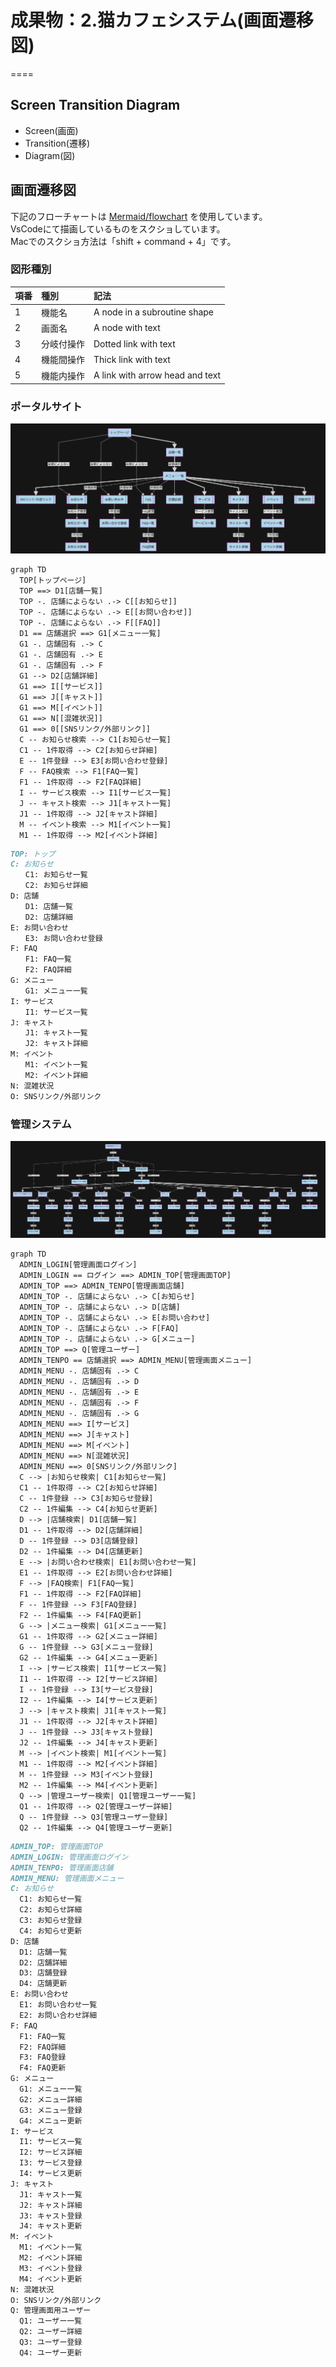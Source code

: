 # 成果物：2.猫カフェシステム(画面遷移図)
====

## Screen Transition Diagram
+ Screen(画面)
+ Transition(遷移)
+ Diagram(図)

## 画面遷移図

下記のフローチャートは [Mermaid/flowchart](https://mermaid-js.github.io/mermaid/#/flowchart) を使用しています。  
VsCodeにて描画しているものをスクショしています。  
Macでのスクショ方法は「shift + command + 4」です。  

### 図形種別

| 項番 | 種別 | 記法 | 
| :--- | :--- | :--- | 
| 1 | 機能名 | A node in a subroutine shape | 
| 2 | 画面名 | A node with text | 
| 3 | 分岐付操作 | Dotted link with text | 
| 4 | 機能間操作 | Thick link with text | 
| 5 | 機能内操作 | A link with arrow head and text | 

### ポータルサイト

![overview image](image/01.png?raw=true)

```mermaid
graph TD
  TOP[トップページ]
  TOP ==> D1[店舗一覧]
  TOP -. 店舗によらない .-> C[[お知らせ]]
  TOP -. 店舗によらない .-> E[[お問い合わせ]]
  TOP -. 店舗によらない .-> F[[FAQ]]
  D1 == 店舗選択 ==> G1[メニュー一覧]
  G1 -. 店舗固有 .-> C
  G1 -. 店舗固有 .-> E
  G1 -. 店舗固有 .-> F
  G1 --> D2[店舗詳細]
  G1 ==> I[[サービス]]
  G1 ==> J[[キャスト]]
  G1 ==> M[[イベント]]
  G1 ==> N[[混雑状況]]
  G1 ==> 0[[SNSリンク/外部リンク]]
  C -- お知らせ検索 --> C1[お知らせ一覧]
  C1 -- 1件取得 --> C2[お知らせ詳細]
  E -- 1件登録 --> E3[お問い合わせ登録]
  F -- FAQ検索 --> F1[FAQ一覧]
  F1 -- 1件取得 --> F2[FAQ詳細]
  I -- サービス検索 --> I1[サービス一覧]
  J -- キャスト検索 --> J1[キャスト一覧]
  J1 -- 1件取得 --> J2[キャスト詳細]
  M -- イベント検索 --> M1[イベント一覧]
  M1 -- 1件取得 --> M2[イベント詳細]
```

```markdown
TOP: トップ
C: お知らせ
　　C1: お知らせ一覧
　　C2: お知らせ詳細
D: 店舗
　　D1: 店舗一覧
　　D2: 店舗詳細
E: お問い合わせ
　　E3: お問い合わせ登録
F: FAQ
　　F1: FAQ一覧
　　F2: FAQ詳細
G: メニュー
　　G1: メニュー一覧
I: サービス
　　I1: サービス一覧
J: キャスト
　　J1: キャスト一覧
　　J2: キャスト詳細
M: イベント
　　M1: イベント一覧
　　M2: イベント詳細
N: 混雑状況
O: SNSリンク/外部リンク
```

### 管理システム

![overview image](image/02.png?raw=true)

```mermaid
graph TD
  ADMIN_LOGIN[管理画面ログイン]
  ADMIN_LOGIN == ログイン ==> ADMIN_TOP[管理画面TOP]
  ADMIN_TOP ==> ADMIN_TENPO[管理画面店舗]
  ADMIN_TOP -. 店舗によらない .-> C[お知らせ]
  ADMIN_TOP -. 店舗によらない .-> D[店舗]
  ADMIN_TOP -. 店舗によらない .-> E[お問い合わせ]
  ADMIN_TOP -. 店舗によらない .-> F[FAQ]
  ADMIN_TOP -. 店舗によらない .-> G[メニュー]
  ADMIN_TOP ==> Q[管理ユーザー]
  ADMIN_TENPO == 店舗選択 ==> ADMIN_MENU[管理画面メニュー]
  ADMIN_MENU -. 店舗固有 .-> C
  ADMIN_MENU -. 店舗固有 .-> D
  ADMIN_MENU -. 店舗固有 .-> E
  ADMIN_MENU -. 店舗固有 .-> F
  ADMIN_MENU -. 店舗固有 .-> G
  ADMIN_MENU ==> I[サービス]
  ADMIN_MENU ==> J[キャスト]
  ADMIN_MENU ==> M[イベント]
  ADMIN_MENU ==> N[混雑状況]
  ADMIN_MENU ==> 0[SNSリンク/外部リンク]
  C --> |お知らせ検索| C1[お知らせ一覧]
  C1 -- 1件取得 --> C2[お知らせ詳細]
  C -- 1件登録 --> C3[お知らせ登録]
  C2 -- 1件編集 --> C4[お知らせ更新]
  D --> |店舗検索| D1[店舗一覧]
  D1 -- 1件取得 --> D2[店舗詳細]
  D -- 1件登録 --> D3[店舗登録]
  D2 -- 1件編集 --> D4[店舗更新]
  E --> |お問い合わせ検索| E1[お問い合わせ一覧]
  E1 -- 1件取得 --> E2[お問い合わせ詳細]
  F --> |FAQ検索| F1[FAQ一覧]
  F1 -- 1件取得 --> F2[FAQ詳細]
  F -- 1件登録 --> F3[FAQ登録]
  F2 -- 1件編集 --> F4[FAQ更新]
  G --> |メニュー検索| G1[メニュー一覧]
  G1 -- 1件取得 --> G2[メニュー詳細]
  G -- 1件登録 --> G3[メニュー登録]
  G2 -- 1件編集 --> G4[メニュー更新]
  I --> |サービス検索| I1[サービス一覧]
  I1 -- 1件取得 --> I2[サービス詳細]
  I -- 1件登録 --> I3[サービス登録]
  I2 -- 1件編集 --> I4[サービス更新]
  J --> |キャスト検索| J1[キャスト一覧]
  J1 -- 1件取得 --> J2[キャスト詳細]
  J -- 1件登録 --> J3[キャスト登録]
  J2 -- 1件編集 --> J4[キャスト更新]
  M --> |イベント検索| M1[イベント一覧]
  M1 -- 1件取得 --> M2[イベント詳細]
  M -- 1件登録 --> M3[イベント登録]
  M2 -- 1件編集 --> M4[イベント更新]
  Q --> |管理ユーザー検索| Q1[管理ユーザー一覧]
  Q1 -- 1件取得 --> Q2[管理ユーザー詳細]
  Q -- 1件登録 --> Q3[管理ユーザー登録]
  Q2 -- 1件編集 --> Q4[管理ユーザー更新]
```

```markdown
ADMIN_TOP: 管理画面TOP
ADMIN_LOGIN: 管理画面ログイン
ADMIN_TENPO: 管理画面店舗
ADMIN_MENU: 管理画面メニュー
C: お知らせ
  C1: お知らせ一覧
  C2: お知らせ詳細
  C3: お知らせ登録
  C4: お知らせ更新
D: 店舗
  D1: 店舗一覧
  D2: 店舗詳細
  D3: 店舗登録
  D4: 店舗更新
E: お問い合わせ
  E1: お問い合わせ一覧
  E2: お問い合わせ詳細
F: FAQ
  F1: FAQ一覧
  F2: FAQ詳細
  F3: FAQ登録
  F4: FAQ更新
G: メニュー
  G1: メニュー一覧
  G2: メニュー詳細
  G3: メニュー登録
  G4: メニュー更新
I: サービス
  I1: サービス一覧
  I2: サービス詳細
  I3: サービス登録
  I4: サービス更新
J: キャスト
  J1: キャスト一覧
  J2: キャスト詳細
  J3: キャスト登録
  J4: キャスト更新
M: イベント
  M1: イベント一覧
  M2: イベント詳細
  M3: イベント登録
  M4: イベント更新
N: 混雑状況
O: SNSリンク/外部リンク
Q: 管理画面用ユーザー
  Q1: ユーザー一覧
  Q2: ユーザー詳細
  Q3: ユーザー登録
  Q4: ユーザー更新
```